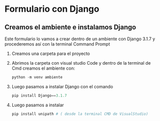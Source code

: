 # Formulario con Django

## Creamos el ambiente e instalamos Django

Este formulario lo vamos a crear dentro de un ambiente con Django 3.1.7 y procederemos así con la terminal Command Prompt

1. Creamos una carpeta para el proyecto
2. Abrimos la carpeta con visual studio Code y dentro de la terminal de Cmd creamos el ambiente con:
    
    ```python
    python -m venv ambiente
    ```
    
3. Luego pasamos a instalar Django con el comando 
    
    ```python
    pip install Django==3.1.7
    ```
    
4. Luego pasamos a instalar 
    
    ```python
    pip install unipath # ( desde la terminal CMD de VisualStudio)
    ```
